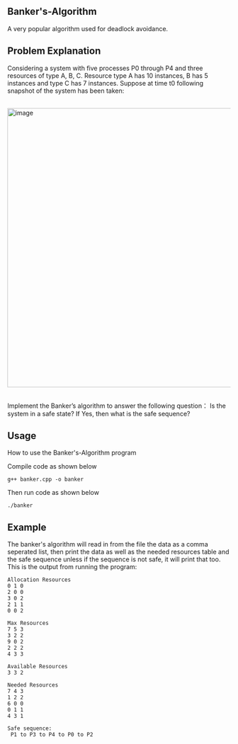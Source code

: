## Banker's-Algorithm
A very popular algorithm used for deadlock avoidance.

## Problem Explanation
Considering a system with five processes P0 through P4 and three resources of type A, B, C. Resource type A has 10 instances, B has 5 instances and type C has 7 instances. Suppose at time t0 following snapshot of the system has been taken: <br> <br>

<img width="631" alt="image" src="https://github.com/KeeganCalkins/test/assets/149719873/b6da7a3e-8ca5-4903-961b-09c9ae74f724"> <br> <br>

Implement the Banker’s algorithm to answer the following question： Is the system in a safe state? If Yes, then what is the safe sequence?

## Usage
How to use the Banker's-Algorithm program

Compile code as shown below
```
g++ banker.cpp -o banker
```
Then run code as shown below
```
./banker
```

## Example

The banker's algorithm will read in from the file the data as a comma seperated list, then print the data as well as the needed resources table and the safe sequence unless if the sequence is not safe, it will print that too.<br>
This is the output from running the program:
```
Allocation Resources
0 1 0 
2 0 0 
3 0 2 
2 1 1 
0 0 2 

Max Resources
7 5 3 
3 2 2 
9 0 2 
2 2 2 
4 3 3 

Available Resources
3 3 2 

Needed Resources
7 4 3 
1 2 2 
6 0 0 
0 1 1 
4 3 1 

Safe sequence: 
 P1 to P3 to P4 to P0 to P2
```